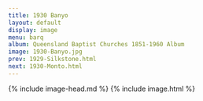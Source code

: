 ```yaml
---
title: 1930 Banyo
layout: default
display: image
menu: barq
album: Queensland Baptist Churches 1851-1960 Album
image: 1930-Banyo.jpg
prev: 1929-Silkstone.html
next: 1930-Monto.html
---
```

{% include image-head.md %}
{% include image.html %}